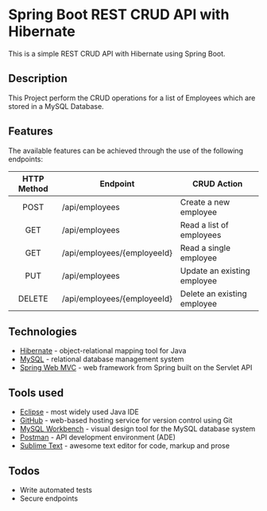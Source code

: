 
# Spring Boot REST CRUD API with Hibernate
This is a simple REST CRUD API with Hibernate using Spring Boot.

## Description
This Project perform the CRUD operations for a list of Employees which are stored in a MySQL Database.

## Features
 The available features can be achieved through the use of the following endpoints:

| HTTP Method | Endpoint | CRUD Action
| :---: | --- | --- |
| POST | /api/employees | Create a new employee |
| GET | /api/employees | Read a list of employees |
| GET | /api/employees/{employeeId} | Read a single employee |
| PUT | /api/employees | Update an existing employee |
| DELETE | /api/employees/{employeeId} | Delete an existing employee |

## Technologies
* [Hibernate] - object-relational mapping tool for Java
* [MySQL] - relational database management system
* [Spring Web MVC] - web framework from Spring built on the Servlet API

## Tools used
* [Eclipse] - most widely used Java IDE
* [GitHub] - web-based hosting service for version control using Git
* [MySQL Workbench] - visual design tool for the MySQL database system
* [Postman] - API development environment (ADE)
* [Sublime Text] - awesome text editor for code, markup and prose

## Todos
* Write automated tests
* Secure endpoints

[//]: # (These are reference links used in the body of this note. Thanks SO - http://stackoverflow.com/questions/4823468/store-comments-in-markdown-syntax)

[Eclipse]: <https://www.eclipse.org/>
[GitHub]: <https://github.com/>
[Hibernate]: <https://hibernate.org/>
[MySQL]: <https://www.mysql.com/>
[MySQL Workbench]: <https://www.mysql.com/products/workbench/>
[Postman]: <https://www.getpostman.com/>
[Spring Web MVC]: <https://docs.spring.io/spring/docs/current/spring-framework-reference/web.html>
[Sublime Text]: <https://www.sublimetext.com/>